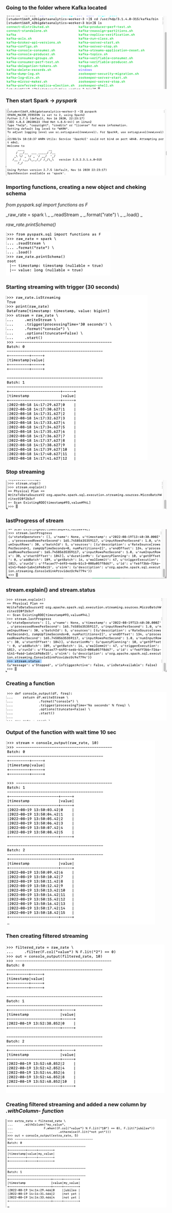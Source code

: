 ### Going to the folder where Kafka located

![Kafka](https://github.com/Annassie/Streaming_data_processing/blob/Anna_Niukkanen_task_2/screenshots/screen_task_2/Screenshot%202022-09-01%20at%2014.41.42.png)


### Then start Spark -> _pyspark_

![Spark starting](https://github.com/Annassie/Streaming_data_processing/blob/Anna_Niukkanen_task_1/screenshots/task_1/Screenshot%202022-08-24%20at%2020.36.58.png)

### Importing functions, creating a new object and cheking schema

_from pyspark.sql import functions as F_

_raw_rate = spark \ _
     _.readStream \_
     _.format("rate") \ _
     _.load() _

_raw_rate.printSchema()_

![Functions importing](https://github.com/Annassie/Streaming_data_processing/blob/Anna_Niukkanen_task_1/screenshots/task_1/Screenshot%202022-08-18%20at%2017.17.49.png)


### Starting streaming with trigger (30 seconds)

![Streaming with trigger](https://github.com/Annassie/Streaming_data_processing/blob/Anna_Niukkanen_task_1/screenshots/task_1/Screenshot%202022-08-18%20at%2017.18.12.png)


### Stop streaming

![Stop stream](https://github.com/Annassie/Streaming_data_processing/blob/Anna_Niukkanen_task_1/screenshots/task_1/Screenshot%202022-08-19%20at%2016.41.38.png)


### lastProgress of stream

![lastProgress of stream](https://github.com/Annassie/Streaming_data_processing/blob/Anna_Niukkanen_task_1/screenshots/task_1/Screenshot%202022-08-19%20at%2016.42.52.png)

### stream.explain() and stream.status

![stream.explain() and stream.status](https://github.com/Annassie/Streaming_data_processing/blob/Anna_Niukkanen_task_1/screenshots/task_1/Screenshot%202022-08-19%20at%2016.43.56.png)


### Creating a function

![Creating a function](https://github.com/Annassie/Streaming_data_processing/blob/Anna_Niukkanen_task_1/screenshots/task_1/Screenshot%202022-08-19%20at%2016.50.19.png)


### Output of the function with wait time 10 sec


![Output](https://github.com/Annassie/Streaming_data_processing/blob/Anna_Niukkanen_task_1/screenshots/task_1/Screenshot%202022-08-19%20at%2016.50.27.png)


### Then creating filtered streaming

![filtered streaming](https://github.com/Annassie/Streaming_data_processing/blob/Anna_Niukkanen_task_1/screenshots/task_1/Screenshot%202022-08-19%20at%2016.53.08.png)


### Creating filtered streaming and added a new column by _.withColumn- function_

![.withCOlumn](https://github.com/Annassie/Streaming_data_processing/blob/Anna_Niukkanen_task_1/screenshots/task_1/Screenshot%202022-08-19%20at%2017.14.40.png)

